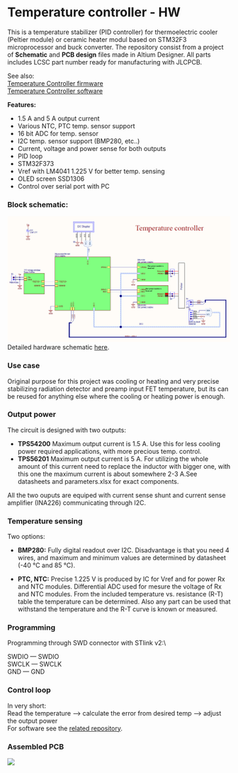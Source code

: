 # Temperature controller - HW

This is a temperature stabilizer (PID controller) for thermoelectric cooler (Peltier module) or ceramic heater modul based on STM32F3 microprocessor and buck converter. The repository consist from a project of **Schematic** and **PCB design** files made in Altium Designer. All parts includes LCSC part number ready for manufacturing with JLCPCB.

See also:\
[Temperature Controller firmware](https://github.com/norbertg1/Temperature_Controller-FW)\
[Temperature Controller software](https://github.com/norbertg1/Temperature_Controller-SW)

**Features:**
 - 1.5 A and 5 A output current
 - Various NTC, PTC temp. sensor support
 - 16 bit ADC for temp. sensor
 - I2C temp. sensor support (BMP280, etc..)
 - Current, voltage and power sense for both outputs
 - PID loop
 - STM32F373
 - Vref with LM4041 1.225 V for better temp. sensing
 - OLED screen SSD1306
 - Control over serial port with PC

### Block schematic:

<img src="doc/schematic_blockview.png" alt=" "> \
Detailed hardware schematic [here](/doc/Temperature_controller.pdf).
### Use case

Original purpose for this project was cooling or heating and very precise stabilizing radiation detector and preamp input FET temperature, but its can be reused for anything else where the cooling or heating power is enough.

### Output power

The circuit is designed with two outputs:
 - **TPS54200**
Maximum output current is 1.5 A. Use this for less cooling power required applications, with more precious temp. control.
 - **TPS56201**
Maximum output current is 5 A. For utilizing the whole amount of this current need to replace the inductor with bigger one, with this one the maximum current is about somewhere 2-3 A.See datasheets and parameters.xlsx for exact components.

All the two ouputs are equiped with current sense shunt and current sense amplifier (INA226) communicating through I2C.

### Temperature sensing

Two options:
 - **BMP280:** Fully digital readout over I2C. Disadvantage is that you need 4 wires, and maximum and minimum values are determined by datasheet (-40 °C and 85 °C).

 - **PTC, NTC:** Precise 1.225 V is produced by IC for Vref and for power Rx and NTC modules. Differential ADC used for mesure the voltage of Rx and NTC modules. From the included temperature vs. resistance (R-T) table the temperature can be determined.
Also any part can be used that withstand the temperature and the R-T curve is known or measured.

### Programming

Programming through SWD connector with STlink v2:\

SWDIO — SWDIO\
SWCLK — SWCLK\
GND — GND

### Control loop
In very short:\
Read the temperature --> calculate the error from desired temp --> adjust the output power\
For software see the [related repository](https://github.com/xnorbi/Temperature_Controller-SW).

### Assembled PCB

<img src="doc/temp_controller_completeWdescr.png" alt=" " width="1000"/>



